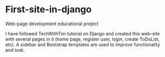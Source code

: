 # First-site-in-django
Web-page development educational project

I have followed TechWithTim tutorial on Django and created this web-site with several pages in it (home page, register user, login, create ToDoList, etc).
A sidebar and Bootstrap templates are used to improve functionality and look. 
